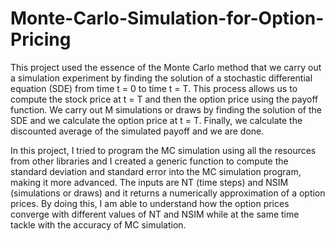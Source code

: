 # Monte-Carlo-Simulation-for-Option-Pricing

This project used the essence of the Monte Carlo method that we carry out a simulation experiment by finding the solution of a stochastic differential equation (SDE) from time t = 0 to time t = T. This process allows us to compute the stock price at t = T and then the option price using the payoff function. We carry out M simulations or draws by finding the solution of the SDE and we calculate the option price at t = T. Finally, we calculate the discounted average of the simulated payoff and we are done.

In this project, I tried to program the MC simulation using all the resources from other libraries and I created a generic function to compute the standard deviation and standard error into the MC simulation program, making it more advanced. The inputs are NT (time steps) and NSIM (simulations or draws) and it returns a numerically approximation of a option prices. By doing this, I am able to understand how the option prices converge with different values of NT and NSIM while at the same time tackle with the accuracy of MC simulation. 
